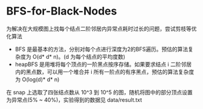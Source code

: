 # BFS-for-Black-Nodes
为解决在大规模图上找每个结点二阶邻居内异常点耗时过长的问题，尝试剪枝等优化算法

* BFS 是最基本的方法，分别对每个点进行深度为2的BFS遍历。预估的算法复杂度为 O(d* d* n)。(d 为每个结点的平均度数)
* heapBFS 是用堆将每个顶点的一阶黑点按序存储。如果要求结点 i 二阶邻居内的黑点数，可以用一个堆合并 i 所有一阶点的有序黑点，预估的算法复杂度为 O(log(d)* d* n)

在 snap 上选取了四张结点数从 10^3 到 10^5 的图，随机将图中的部分顶点设置为异常点(5% ~ 40%)，实验得到的数据见 data/result.txt
